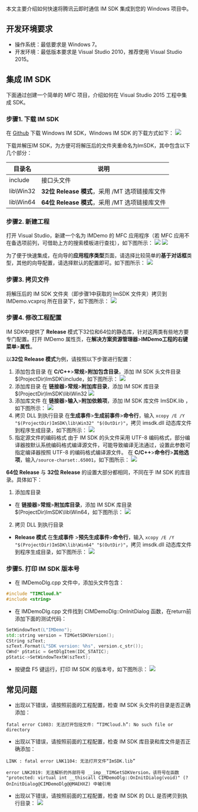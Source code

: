 本文主要介绍如何快速将腾讯云即时通信 IM SDK 集成到您的 Windows 项目中。

## 开发环境要求
- 操作系统：最低要求是 Windows 7。
- 开发环境：最低版本要求是 Visual Studio 2010，推荐使用 Visual Studio 2015。

## 集成 IM SDK
下面通过创建一个简单的 MFC 项目，介绍如何在 Visual Studio 2015 工程中集成 SDK。

### 步骤1. 下载 IM SDK

在 [Github](https://github.com/TencentCloud/TIMSDK/tree/master/Windows/IMSDK) 下载 Windows IM SDK，Windows IM SDK 的下载方式如下：
![](https://qcloudimg.tencent-cloud.cn/raw/dab3c3117d9198a5ef620c83f4abf1c7.png)

下载并解压IM SDK，为方便可将解压后的文件夹重命名为ImSDK，其中包含以下几个部分：

| 目录名       | 说明                                             |
| ------------ | ------------------------------------------------ |
| include     | 接口头文件                                      |
| lib\Win32 | **32位 Release 模式**，采用 /MT 选项链接库文件 |
| lib\Win64 | **64位 Release 模式**，采用 /MT 选项链接库文件 |


### 步骤2. 新建工程
打开 Visual Studio，新建一个名为 IMDemo 的 MFC 应用程序（若 MFC 应用不在备选项前列，可借助上方的搜索模板进行查找），如下图所示：
![](https://qcloudimg.tencent-cloud.cn/raw/93a8fdbce5266e95846c83f7fefc985f.png)
![](https://qcloudimg.tencent-cloud.cn/raw/bd5c02e2e4e0a39deaf5cdabde5001ec.png)

为了便于快速集成，在向导的**应用程序类型**页面，请选择比较简单的**基于对话框**类型，其他的向导配置，请选择默认的配置即可。如下图所示：
![](https://qcloudimg.tencent-cloud.cn/raw/a601202a7ca2729cabe99be341bd2bbb.png)


### 步骤3. 拷贝文件
将解压后的 IM SDK 文件夹（即步骤1中获取的 ImSDK 文件夹）拷贝到 IMDemo.vcxproj 所在目录下，如下图所示：
![](https://qcloudimg.tencent-cloud.cn/raw/20047b53b37d70cfc741413bed6448fd.png)

### 步骤4. 修改工程配置

IM SDK中提供了 **Release** 模式下32位和64位的静态库，针对这两类有些地方要专门配置。打开 IMDemo 属性页，在**解决方案资源管理器**>**IMDemo工程的右键菜单**>**属性**。

以**32位 Release 模式**为例，请按照以下步骤进行配置：

1. 添加包含目录
  在 **C/C++**>**常规**>**附加包含目录**，添加 IM SDK 头文件目录 $(ProjectDir)ImSDK\include，如下图所示：
![](https://qcloudimg.tencent-cloud.cn/raw/27d960ff775ac72e92f77f608ec56762.png)
2. 添加库目录
  在 **链接器**>**常规**>**附加库目录**，添加 IM SDK 库目录 $(ProjectDir)ImSDK\lib\Win32
![](https://qcloudimg.tencent-cloud.cn/raw/8514a1324ef6e97987f34f51fcb0233b.png)
3.  添加库文件
  在 **链接器**>**输入**>**附加依赖项**，添加 IM SDK 库文件 ImSDK.lib ，如下图所示：
![](https://qcloudimg.tencent-cloud.cn/raw/a6be71acbd655b6950bd577cbeaf57bb.png)
4.  拷贝 DLL 到执行目录
  在**生成事件**>**生成前事件**>**命令行**，输入 `xcopy /E /Y "$(ProjectDir)ImSDK\lib\Win32" "$(OutDir)"`，拷贝 imsdk.dll 动态库文件到程序生成目录，如下图所示：
 ![](https://qcloudimg.tencent-cloud.cn/raw/37bb4307f3d497c1ea4be4357776b060.png)
5. 指定源文件的编码格式
  由于 IM SDK 的头文件采用 UTF-8 编码格式，部分编译器按默认系统编码格式编译源文件，可能导致编译无法通过，设置此参数可指定编译器按照 UTF-8 的编码格式编译源文件。
  在 **C/C++**>**命令行**>**其他选项**，输入`/source-charset:.65001`，如下图所示：
![](https://qcloudimg.tencent-cloud.cn/raw/9b9b1f0d715087060168febe1edf1a66.png)


**64位 Release** 与 **32位 Release** 的设置大部分都相同，不同在于 IM SDK 的库目录。具体如下：
1. 添加库目录
  - 在 **链接器**>**常规**>**附加库目录**，添加 IM SDK 库目录 $(ProjectDir)ImSDK\lib\Win64，如下图所示：
 ![](https://qcloudimg.tencent-cloud.cn/raw/b8e0812fdffb613ab2bf7edd6f677bff.png)
2. 拷贝 DLL 到执行目录
 - **Release 模式** 在**生成事件** >**预先生成事件**>**命令行**，输入 `xcopy /E /Y "$(ProjectDir)ImSDK\lib\Win64" "$(OutDir)"`，拷贝 imsdk.dll 动态库文件到程序生成目录，如下图所示：
![](https://qcloudimg.tencent-cloud.cn/raw/fc26d4ffaa5d6c73925ca84db1a81ceb.png)


### 步骤5. 打印 IM SDK 版本号

- 在 IMDemoDlg.cpp 文件中，添加头文件包含：
```c++
#include "TIMCloud.h"
#include <string>
```

- 在 IMDemoDlg.cpp 文件找到 CIMDemoDlg::OnInitDialog 函数，在return前添加下面的测试代码：
```c++
SetWindowText(L"IMDemo");
std::string version = TIMGetSDKVersion();
CString szText;
szText.Format(L"SDK version: %hs", version.c_str());
CWnd* pStatic = GetDlgItem(IDC_STATIC);
pStatic->SetWindowTextW(szText);
```

- 按键盘 F5 键运行，打印 IM SDK 的版本号，如下图所示：
![](https://qcloudimg.tencent-cloud.cn/raw/f4f4f77249f255a479a3a5ff7b96c14e.png)

## 常见问题

- 出现以下错误，请按照前面的工程配置，检查 IM SDK 头文件的目录是否正确添加：
```
fatal error C1083: 无法打开包括文件: “TIMCloud.h”: No such file or directory
```

- 出现以下错误，请按照前面的工程配置，检查 IM SDK 库目录和库文件是否正确添加：
```
LINK : fatal error LNK1104: 无法打开文件“ImSDK.lib”
```
```
error LNK2019: 无法解析的外部符号 __imp__TIMGetSDKVersion，该符号在函数 "protected: virtual int __thiscall CIMDemoDlg::OnInitDialog(void)" (?OnInitDialog@CIMDemoDlg@@MAEHXZ) 中被引用
```

- 出现以下错误，请按照前面的工程配置，检查 IM SDK 的 DLL 是否拷贝到执行目录：
![](https://qcloudimg.tencent-cloud.cn/raw/fdd13a0e97a082a7e7f5d4acb0153409.png)

